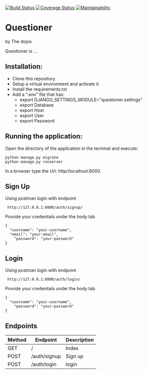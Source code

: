 [![Build Status](https://travis-ci.org/bisonlou/questioner.svg?branch=ft-164364453-create-user-login)](https://travis-ci.org/bisonlou/questioner) [![Coverage Status](https://coveralls.io/repos/github/kbjude/questioner/badge.svg?branch=ch-164393776-setup-testing-environment)](https://coveralls.io/github/kbjude/questioner?branch=ch-164393776-setup-testing-environment) [![Maintainability](https://api.codeclimate.com/v1/badges/a41afe011f4784815a00/maintainability)](https://codeclimate.com/github/bisonlou/questioner/maintainability)



# Questioner
by The dojos


 Questioner is ...


 ## Installation:
  - Clone this repository.
  - Setup a virtual environment and activate it.
  - Install the requirements.txt
  - Add a ".env" file that has:
    - export DJANGO_SETTINGS_MODULE="questioner.settings"
    - export Database
    - export Host
    - export User
    - export Password


 ## Running the application:
  Open the directory of the application in the terminal and execute:

    python manage.py migrate
    python manage.py runserver

   In a browser type the Url: http//localhost:8000.


 ## Sign Up

  Using postman login with endpoint
   ```
    http://127.0.0.1:8000/auth/signup/
  ```
  Provide your credentials under the body tab
  ```
  {
  	"username": "your-username",
  	"email": "your-email",
	  "password": "your-password"
  }

  ```

 ## Login

  Using postman login with endpoint
   ```
    http://127.0.0.1:8000/auth/login/
  ```
  Provide your credentials under the body tab
  ```
  {
  	"username": "your-username",
	  "password": "your-password"
  }

  ```

 ## Endpoints
| Method | Endpoint         | Description |
| ------ | -----------------| ----------- |
| GET    | /                | Index       |
| POST   |/auth/signup      | Sign up     |
| POST   |/auth/login       | login       |